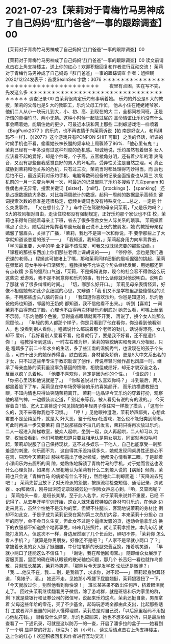 # 2021-07-23【茉莉对于青梅竹马男神成了自己妈妈“肛门爸爸”一事的跟踪调查】00



【茉莉对于青梅竹马男神成了自己妈妈“肛门爸爸”一事的跟踪调查】00



【茉莉对于青梅竹马男神成了自己妈妈“肛门爸爸”一事的跟踪调查】00
读文前请点击右上角支持楼主，送上你的红心！欢迎积极回复和作者进行互动交流！
茉莉对于青梅竹马男神成了自己妈妈「肛门爸爸」一事的跟踪调查
作者：姐控眠 2020/12/24发表于：首发SexInSex 字数：3076
＊＊＊＊＊＊＊＊＊＊＊＊＊＊＊＊＊＊＊＊＊＊＊＊＊＊＊＊＊＊＊＊＊＊＊ 　　夜里有点困，实在写不完，先发这么多 ＊＊＊＊＊＊＊＊＊＊＊＊＊＊＊＊＊＊＊＊＊＊＊＊＊＊＊＊＊＊＊＊＊＊＊
调查记录·00
白茉莉很肯定乐灼有事瞒着她。
乐灼的外公是S 大的教授，茉莉的父母也是S 大的教职工，乐灼父母工作忙， 他从小住在姥姥姥爷家，他们二人从小一块玩儿到大，小、初、高、到现在的大 二，全都同校同班，正是所谓的青梅竹马、两小无猜。这种小时候一起放过屁的 革命情谊让乐灼没有什么事会瞒着她，能瞒住她的更少，可最近本该和网上那些 二刺螈游戏宅一样喷着《BugPunk2077 》的乐灼，也不再衷情于向茉莉诉说【帕 南是好女人，和玛琪玛不一样】、【《2077》这个游戏只有PONPON SHIT 可取】 之类的怪话，听课的时候手机也不看，偷看她长袜长腿的频率较上周骤降了86%.
「他心里有鬼！」
茉莉已经有一年多没有过这种烈度的危机感。坦诚地说，乐灼虽然有着很多 女人应该看不起的爱好，却是个帅哥，个子高，五官棱角分明，还有着少年的清 爽嗓音，又没有那些自我感觉良好的男人的坏毛病，受异性关注是自然之理，可 真正威胁到茉莉和他关系的危机，只有过三次，茉莉当时都处理得巧妙得当，而 后也后怕不已，最近茉莉对乐灼手机、电脑等数码设备的记录全面搜查也从第三 次危机前的一月一次变为半月一次，可最近的记录里除了乐灼多搜索了几次panam 和性偶也并无异常，搜索关键词【sister】、【milf】、【stockings 】、【spanking】 还是占据数据绝大多数，对比每两周统计的数据，起码一周前的数据显示高频关 键词搜索次数的标准差还很稳定，低频关键词也没有特殊变化……总之，一定是 什么突发事件。
「又在想什么了？」车中正在驾驶的母亲问茉莉，「又是乐灼吗？」
S大的校风相对自由，走读住校都没有强制规定，正好乐灼那个家伙也不住 校，茉莉也乐得每日随着母亲上下班，省去了很多宿舍女生人际关系的琐事。
茉莉撅着嘴点了点头，随后就开始靠着车窗玩起自己说不上长的披肩发，她 的教授母亲程嫣皱了皱眉头，关掉了广播，「茉莉，我也不是第一次和你说，不 要学那些上了大学就知道谈恋爱的孩子——」
「我知道，我知道，」茉莉起身用力向车背靠去，「学习最重要，大学的学 业才最不该荒废，可我又没耽误您要的那些成绩。」
「课程的那些东西加上你们那些老师上课胡说的——」
「停停停，您也是我们通识课的老师。」
程嫣这可被堵上了嘴，那和茉莉同样细挺的眉毛倔强的挑起，茉莉在频繁的 母女争吵中日渐强势，程教授绝不允许这个势头继续发展，用她那还带有点软糯 乡音的强烈口气道，「茉莉，不是妈妈说你，现今的社会容不得你这么玩这些恋 爱游戏，我不是不同意你和乐灼的事，有什么话你就对他说明白。说明白了那就 省了很多纠缠的时间。」
「切，哪那么好开口。」
茉莉见母亲表情怪异，好像不相信她有如此少女细腻的心思，又辩道：「我 们又不是学校里那些傻情侣的关系，不用那些虚头八脑的告白！」
「我知道你喜欢乐灼，你爸是知道的，乐灼他爸他妈也知道，邻居的王奶奶 都知道，我不信他看不出来。」
听到【喜欢】一词茉莉不由得羞红了脸，心理也不由得再次怀疑乐灼到底对 她怎么看，可嘴上丝毫不示弱，「乐灼他那个色狼，穿得露点眼睛就离不开我， 再说了，换个女人谁那么照顾他。」
「年轻的男人都那个样子，你是只看到了他在看你，你没看到他看别人，也 没看到别人看你。」程嫣说什么都端着那个老师的劲儿，话说得漂亮，女儿却不 爱听，「我好看别人爱看不看，他看就行了，要是我不好看，还不是遗传你！」
程教授听到这话，一时左右难为辩，茉莉的容貌确实和母亲八分相似，只是 程嫣多了前二十年水乡的生活，多了些江南的温婉秀气，也没现在的孩子个头高 ，可四十出头的她保养得当，肤白貌美，身材苗条娇俏，更是S大中文系出名的 才女，只不过这些年专注于教职耽误了创作，传说年轻时候作品也风靡一时。继 承了母亲血脉的茉莉虽没辜负基因的馈赠，相貌佳成绩好，却无才貌双全之名， 反而以疯丫头着称。
「他要不喜欢你，肯定是因为你的个性。」
「谁说的！」
「你把心里话和他说就是了。」
「你和爸说过什么喜欢你吗？」
斗到最后，两人都黑着脸下了车，茉莉见在停车场旁等待的乐灼喜笑颜开， 而乐灼横遭教授白眼，不知内情也只得讪笑随茉莉离开。
茉莉一边品评今天乐灼的穿着打扮，观察他的精气神，一边假装淡定道，「 别老来等我，被人看见有说的有的没的。」
今天穿着白T恤、宽大工装裤这个常见搭配的年轻男子像往常一样摸了摸头 ，「这有什么的，我不来等你我也不习惯。」
「哼！」见他眼神澄澈，茉莉娇声鄙夷，心想此君要不是至纯至朴，就是大 奸大恶，鉴于他玩p社游戏，怎么也不能归类到前者。可此时再进一步又要茉莉 自己说那些酸不拉几的发言，茉莉只得再次放过乐灼。
二人一起进入阶梯教室，被众人起哄，坐到一起，众人再起哄，二人却习以 为常，权当没看到，他们可能都知道只要互相承认是男女朋友，同窗就再没哄可 起，茉莉却说服了自己保持现状，这不过多娱乐一下他人，自己也能享受一刹那 羞涩的刺激，何乐而不为。
这自得其乐没持续多久，她就发现同桌男性还是心不在焉，只因今天茉莉过 膝袜都露出了绝对领域，他都没心情看第二眼。于是趁着小课间乐灼去厕所的间 隙，她熟练地解锁了青梅竹马的手机，对于她而言这也没什么心理负担，如果有 人冒犯地认为茉莉有什么二刺螈人说的【病娇】倾向，茉莉也只会说「青梅竹马 的病娇有什么不好」，然后唾此二刺螈面道：「天降派去死吧！」
茉莉先暂且放下了对天降派的怨恨，按照流程检查短信、通话记录、浏览器 、qq和微信，刚导出浏览记录就被旁边一阴险女声恶心到，「哟，又查岗呢？ 」
茉莉抬头一看，是班长某某，至于此人名字，对于茉莉来说并不重要，已经 不记得了。从去年开学军训开始，这女人就凭着模特般的身材勾引乐灼，在他身 边走来晃去，虽然个性绝不是乐灼的菜，但架不住腿长，客观地说茉莉的身材比 例却不如此女，于是乎成为茉莉记录在案的第三次危机内容，本来茉莉十分担心 四年的同学，会不会日久生变，但此女不过是个逼痒发骚的货，运动会偷拿乐灼 换下的衣服都不知道换个地再享受，咔咔几张照片，就让茉莉拿捏住。本几句话 就能打发的人，但这次不一样，身边居然跟了几个长舌妇，碎叨不停，「茉莉你 怎么看人手机？」「就算是你男朋友，好像还不是吧？」「人家不是早就小两口 了？」
拿披着长发的女人挺了挺细腰，牛仔铅笔裤的长腿交叠互换，捂着嘴笑道， 「早就小两口了还能这么不信任？」
「谢谢，我在帮他回淘宝。」
随即给众女展示了客服页面，里面的确在确认眼镜的散光轴位问题，那几个 长舌妇一看也就作鸟兽散，只剩班长某某，茉莉冷笑道，「那照片今天是发学校 论坛还是微博？」
「我……他又不在，我……别，是我错了，求求你，对不起——」
茉莉起身附耳轻道，「臭婊子，滚。」
她还不走，见她那小窄腰下屁股翘挺，茉莉狠狠扭了一下，「今天就放过你 ，别然他看到你快滚！」
班长某某果不敢出任何声，挤着眼泪就走了。
回过头茉莉继续翻看男子微信，除了游戏群，就是班级和乐灼家里的群，剩 下就是些银行和证券公司的微信号，说起来乐灼这点，茉莉还挺自豪，男孩拿着 父母这些年给的零花，买了不少基金，起码玩游戏全都由此支出，比起那些瞎打 工或者浑浑噩噩的同龄人懂得理财，茉莉总是对自己说，「以后家里起码不用担 心他乱花钱。」
眼看没什么异常，乐灼也应回来，她也不想多做分析，只是最后检查看了一 下通讯录，可就是这以防万一的一查，开启了潘多拉的盒子——她看到了一个明 显异常的好友，标注为：她（小号）。
读文后请点击右上角支持楼主，送上你的红心！欢迎积极回复和作者进行互动交流！



